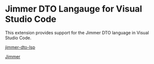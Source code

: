 # Jimmer DTO Langauge for Visual Studio Code

This extension provides support for the Jimmer DTO language in Visual Studio Code.

[jimmer-dto-lsp](https://github.com/Enaium/jimmer-dto-lsp)

[Jimmer](https://github.com/babyfish-ct/jimmer)